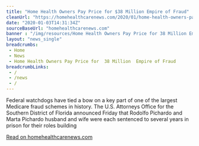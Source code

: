 ```yaml
--- 
title: "Home Health Owners Pay Price for $38 Million Empire of Fraud"
cleanUrl: "https://homehealthcarenews.com/2020/01/home-health-owners-pay-price-for-38-million-empire-of-fraud/"
date: "2020-01-03T14:31:34Z"
sourceBaseUrl: "homehealthcarenews.com"
banner : "/img/resources/Home Health Owners Pay Price for 38 Million Empire of Fraud.png"
layout: "news_single"
breadcrumbs:
 - Home
 - News
 - Home Health Owners Pay Price for  38 Million  Empire of Fraud
breadcrumbLinks:
 - / 
 - /news
 - / 
---
```

Federal watchdogs have tied a bow on a key part of one of the largest Medicare fraud schemes in history. The U.S. Attorneys Office for the Southern District of Florida announced Friday that Rodolfo Pichardo and Marta Pichardo husband and wife were each sentenced to several years in prison for their roles building  
  
[Read on homehealthcarenews.com](https://homehealthcarenews.com/2020/01/home-health-owners-pay-price-for-38-million-empire-of-fraud/)
